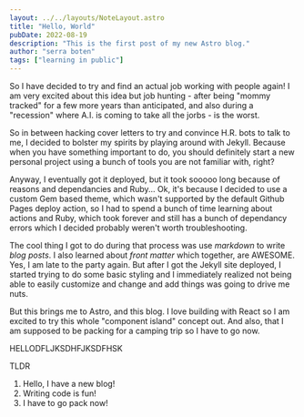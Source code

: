 ```yaml
---
layout: ../../layouts/NoteLayout.astro
title: "Hello, World"
pubDate: 2022-08-19
description: "This is the first post of my new Astro blog."
author: "serra boten"
tags: ["learning in public"]
---
```


So I have decided to try and find an actual job working with people again! I am very excited about this idea but job hunting - after being "mommy tracked" for a few more years than anticipated, and also during a "recession" where A.I. is coming to take all the jorbs - is the worst.

So in between hacking cover letters to try and convince H.R. bots to talk to me, I decided to bolster my spirits by playing around with Jekyll. Because when you have something important to do, you should definitely start a new personal project using a bunch of tools you are not familiar with, right?

Anyway, I eventually got it deployed, but it took sooooo long because of reasons and dependancies and Ruby... Ok, it's because I decided to use a custom Gem based theme, which wasn't supported by the default Github Pages deploy action, so I had to spend a bunch of time learning about actions and Ruby, which took forever and still has a bunch of dependancy errors which I decided probably weren't worth troubleshooting.

The cool thing I got to do during that process was use _markdown_ to write _blog posts_. I also learned about _front matter_ which together, are AWESOME. Yes, I am late to the party again. But after I got the Jekyll site deployed, I started trying to do some basic styling and I immediately realized not being able to easily customize and change and add things was going to drive me nuts.

But this brings me to Astro, and this blog. I love building with React so I am excited to try this whole "component island" concept out. And also, that I am supposed to be packing for a camping trip so I have to go now.

HELLODFLJKSDHFJKSDFHSK

TLDR

1. Hello, I have a new blog!
2. Writing code is fun!
3. I have to go pack now!
